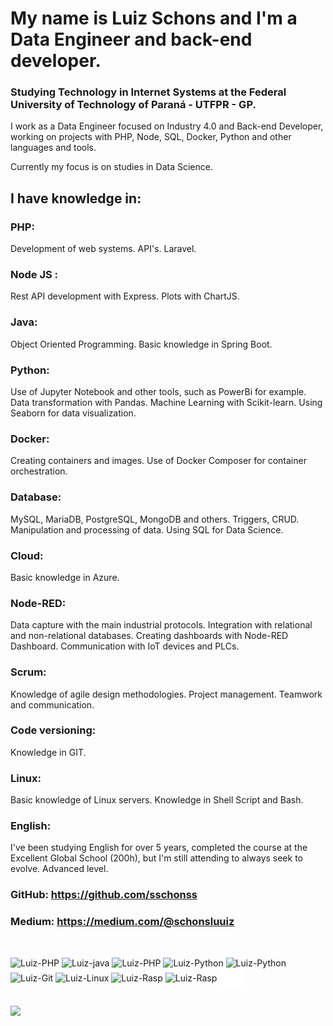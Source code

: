 # My name is Luiz Schons and I'm a Data Engineer and back-end developer.

### Studying Technology in Internet Systems at the Federal University of Technology of Paraná - UTFPR - GP.

I work as a Data Engineer focused on Industry 4.0 and Back-end Developer, working on projects with PHP, Node, SQL, Docker, Python and other languages and tools.

Currently my focus is on studies in Data Science.

## I have knowledge in:

### PHP:
Development of web systems.
API's.
Laravel.

### Node JS :
Rest API development with Express.
Plots with ChartJS.

### Java:
Object Oriented Programming.
Basic knowledge in Spring Boot.

### Python:
Use of Jupyter Notebook and other tools, such as PowerBi for example.
Data transformation with Pandas.
Machine Learning with Scikit-learn.
Using Seaborn for data visualization.

### Docker:
Creating containers and images.
Use of Docker Composer for container orchestration.

### Database:
MySQL, MariaDB, PostgreSQL, MongoDB and others.
Triggers, CRUD.
Manipulation and processing of data.
Using SQL for Data Science.

### Cloud:
Basic knowledge in Azure.

### Node-RED:
Data capture with the main industrial protocols.
Integration with relational and non-relational databases.
Creating dashboards with Node-RED Dashboard.
Communication with IoT devices and PLCs.

### Scrum:
Knowledge of agile design methodologies.
Project management.
Teamwork and communication.

### Code versioning:
Knowledge in GIT.

### Linux:
Basic knowledge of Linux servers.
Knowledge in Shell Script and Bash.

### English:
I've been studying English for over 5 years, completed the course at the Excellent Global School (200h), but I'm still attending to always seek to evolve.
Advanced level.

### GitHub: https://github.com/sschonss
### Medium: https://medium.com/@schonsluuiz

##

<div style="display: inline_block"><br>
  <img align="center" alt="Luiz-PHP" height="30" width="40" src="https://cdn.jsdelivr.net/gh/devicons/devicon/icons/php/php-original.svg">
  <img align="center" alt="Luiz-java" height="30" width="40" src="https://cdn.jsdelivr.net/gh/devicons/devicon/icons/java/java-original.svg">
  <img align="center" alt="Luiz-PHP" height="30" width="40" src="https://cdn.jsdelivr.net/gh/devicons/devicon/icons/pandas/pandas-original.svg">
  <img align="center" alt="Luiz-Python" height="30" width="40" src="https://cdn.jsdelivr.net/gh/devicons/devicon/icons/python/python-original.svg">
  <img align="center" alt="Luiz-Python" height="30" width="40" src="https://cdn.jsdelivr.net/gh/devicons/devicon/icons/mysql/mysql-original.svg">
  <img align="center" alt="Luiz-Git" height="30" width="40" src="https://cdn.jsdelivr.net/gh/devicons/devicon/icons/git/git-original.svg">
  <img align="center" alt="Luiz-Linux" height="30" width="40" src="https://cdn.jsdelivr.net/gh/devicons/devicon/icons/linux/linux-original.svg">
  <img align="center" alt="Luiz-Rasp" height="30" width="40" src="https://cdn.jsdelivr.net/gh/devicons/devicon/icons/raspberrypi/raspberrypi-original.svg">
  <img align="center" alt="Luiz-Rasp" height="30" width="40" src="https://cdn.jsdelivr.net/gh/devicons/devicon/icons/docker/docker-original.svg">
  <img align="center" alt="Luiz-UTFPR" height="30" width="40" src=img/UTFPR.svg>
                                                                                                                                                
  </div>
  
 ##
<div> 
  <a href="https://www.linkedin.com/in/luiz-schons-9736231b5/" target="_blank"><img src="https://img.shields.io/badge/-LinkedIn-%230077B5?style=for-the-badge&logo=linkedin&logoColor=white" target="_blank"></a> 
 
</div>
